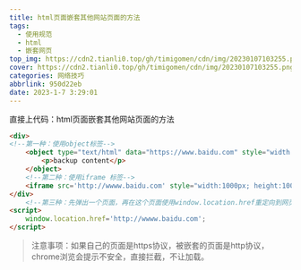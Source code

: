```yaml
---
title: html页面嵌套其他网站页面的方法
tags:
  - 使用规范
  - html
  - 嵌套网页
top_img: https://cdn2.tianli0.top/gh/timigomen/cdn/img/20230107103255.png
cover: https://cdn2.tianli0.top/gh/timigomen/cdn/img/20230107103255.png
categories: 网络技巧
abbrlink: 950d22eb
date: 2023-1-7 3:29:01
---
```

直接上代码：html页面嵌套其他网站页面的方法
```HTML
<div>
<!--第一种：使用object标签-->
    <object type="text/html" data="https://www.baidu.com" style="width:1000px; height:1000px">
        <p>backup content</p>
    </object>
    <!--第二种：使用iframe 标签-->
    <iframe src='http://wwww.baidu.com' style="width:1000px; height:1000px"></iframe>
</div>
    <!--第三种：先弹出一个页面，再在这个页面使用window.location.href重定向到网页-->
<script>
    window.location.href='http://wwww.baidu.com';
</script>

```
> 注意事项：如果自己的页面是https协议，被嵌套的页面是http协议，chrome浏览会提示不安全，直接拦截，不让加载。